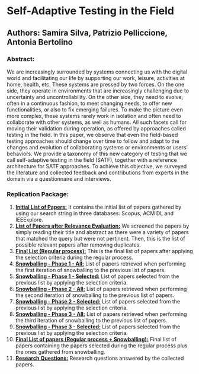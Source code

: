 # Self-Adaptive Testing in the Field
## Authors: Samira Silva, Patrizio Pelliccione, Antonia Bertolino

### Abstract: 
We are increasingly surrounded by systems connecting us with the digital world and facilitating our life
by supporting our work, leisure, activities at home, health, etc. These systems are pressed by two forces.
On the one side, they operate in environments that are increasingly challenging due to uncertainty and
uncontrollability. On the other side, they need to evolve, often in a continuous fashion, to meet changing
needs, to offer new functionalities, or also to fix emerging failures. To make the picture even more complex,
these systems rarely work in isolation and often need to collaborate with other systems, as well as humans.
All such facets call for moving their validation during operation, as offered by approaches called testing in the
field.
In this paper, we observe that even the field-based testing approaches should change over time to follow and
adapt to the changes and evolution of collaborating systems or environments or users’ behaviors. We provide
a taxonomy of this new category of testing that we call self-adaptive testing in the field (SATF), together
with a reference architecture for SATF approaches. To achieve this objective, we surveyed the literature and
collected feedback and contributions from experts in the domain via a questionnaire and interviews.

### Replication Package:
1. **[Initial List of Papers:](https://github.com/samirasilva/samira_phd_gssi/blob/main/taas_2023_supp/1_Initial_list_of_papers_journal.ods)** It contains the initial list of papers gathered by using our search string in three databases: Scopus, ACM DL and IEEExplore.
2. **[List of Papers after Relevance Evaluation:](https://github.com/samirasilva/samira_phd_gssi/blob/main/taas_2023_supp/2_Evaluation_Relevance_journal.ods)** We screened the papers by simply reading their title and abstract as there were a variety of papers that matched the query but were not pertinent. Then, this is the list of possible relevant papers after removing duplicates.  
3. **[Final List (Regular process):](https://github.com/samirasilva/samira_phd_gssi/blob/main/taas_2023_supp/3_Final_List_regular_process_journal.ods)** This is the final list of papers after applying the selection criteria during the regular process. 
4. **[Snowballing - Phase 1 - All:](https://github.com/samirasilva/samira_phd_gssi/blob/main/taas_2023_supp/4.1_Snowballing_Phase_1_All.odt)** List of papers retrieved when performing the first iteration of snowballing to the previous list of papers. 
5. **[Snowballing - Phase 1 - Selected:](https://github.com/samirasilva/samira_phd_gssi/blob/main/taas_2023_supp/4.2_Snowballing_Phase_1_Selected_ones.odt)** List of papers selected from the previous list by applying the selection criteria.
6. **[Snowballing - Phase 2 - All:](https://github.com/samirasilva/samira_phd_gssi/blob/main/taas_2023_supp/4.3_Snowballing_Phase_2_All.odt)** List of papers retrieved when performing the second iteration of snowballing to the previous list of papers.
7. **[Snowballing - Phase 2 - Selected:](https://github.com/samirasilva/samira_phd_gssi/blob/main/taas_2023_supp/4.4_Snowballing_Phase_2_Selected_ones.odt)** List of papers selected from the previous list by applying the selection criteria.
8. **[Snowballing - Phase 3 - All:](https://github.com/samirasilva/samira_phd_gssi/blob/main/taas_2023_supp/4.5_Snowballing_Phase_3_All.odt)** List of papers retrieved when performing the third iteration of snowballing to the previous list of papers.
9. **[Snowballing - Phase 3 - Selected:](https://github.com/samirasilva/samira_phd_gssi/blob/main/taas_2023_supp/4.5_Snowballing_Phase_3_Selected_ones.odt)** List of papers selected from the previous list by applying the selection criteria.
10. **[Final List of papers (Regular process + Snowballing):](https://github.com/samirasilva/samira_phd_gssi/blob/main/taas_2023_supp/4.6_Final_List_after_snowballing.ods)** Final list of papers containing the papers selected during the regular process plus the ones gathered from snowballing. 
11. **[Research Questions:](https://github.com/samirasilva/samira_phd_gssi/blob/main/taas_2023_supp/5_Research_Questions_journal.ods)** Research questions answered by the collected papers. 
